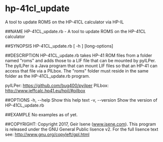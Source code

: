 # hp-41cl_update
A tool to update ROMS on the HP-41CL calculator via HP-IL

##NAME
HP-41CL_update.rb - A tool to update ROMS on the HP-41CL calculator

##SYNOPSIS
HP-41CL_update.rb [ -h ] [long-options]

##DESCRIPTION
HP-41CL_update.rb takes HP-41 ROM files from a folder named "roms" and adds those to a LIF file that can be mounted by pyILPer. The pyILPer is a Java program that can mount LIF files so that an HP-41 can access that file via a PILbox. The "roms" folder must reside in the same folder as the HP-41CL_update.rb program.

pyILPer: https://github.com/bug400/pyilper
PILbox:  http://www.jeffcalc.hp41.eu/hpil/#pilbox

##OPTIONS
-h, --help	Show this help text
-v, --version  Show the version of HP-41CL_update.rb

##EXAMPLE
No examples as of yet.
    
##COPYRIGHT:
Copyright 2017, Geir Isene (www.isene.com). 
This program is released under the GNU General Public lisence v2. 
For the full lisence text see: http://www.gnu.org/copyleft/gpl.html

